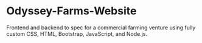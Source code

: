# Odyssey-Farms-Website
Frontend and backend to spec for a commercial farming venture using fully custom CSS, HTML, Bootstrap, JavaScript, and Node.js.
